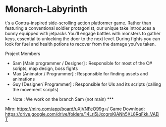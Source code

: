 # Monarch-Labyrinth

t's a Contra-inspired side-scrolling action platformer game. Rather than featuring a conventional soldier protagonist, our unique take introduces a bunny equipped with jetpacks You’ll engage battles with monsters to gather keys, essential to unlocking the door to the next level. During fights you can look for fuel and health potions to recover from the damage you’ve taken.

Project Members
- Sam [Main programmer / Designer] : Responsible for most of the C# scripts, map design, boss fights
- Max [Animator / Programmer] : Responsible for finding assets and animations
- Guy [Designer/ Programmer] : Responsible for UIs and its scripts (calling the movement scripts)

* Note : We work on the branch Sam (not main) ***

Miro: https://miro.com/app/board/uXjVNFeO99g=/
Game Download: https://drive.google.com/drive/folders/14Lri5jJxcgroKlANh5XL8RqFkk_VAEjT
